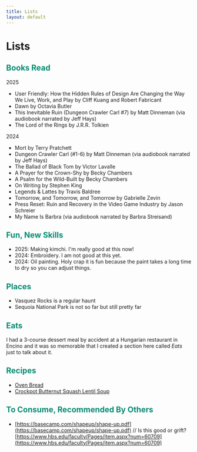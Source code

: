 ```yaml
---
title: Lists
layout: default
---
```


# Lists

## <font color="#038C73">Books Read</font>
2025
- User Friendly: How the Hidden Rules of Design Are Changing the Way We Live, Work, and Play by Cliff Kuang and Robert Fabricant
- Dawn by Octavia Butler
- This Inevitable Ruin (Dungeon Crawler Carl #7) by Matt Dinneman (via audiobook narrated by Jeff Hays)
- The Lord of the Rings by J.R.R. Tolkien

2024
- Mort by Terry Pratchett
- Dungeon Crawler Carl (#1-6) by Matt Dinneman (via audiobook narrated by Jeff Hays)
- The Ballad of Black Tom by Victor Lavalle
- A Prayer for the Crown-Shy by Becky Chambers
- A Psalm for the Wild-Built by Becky Chambers
- On Writing by Stephen King
- Legends & Lattes by Travis Baldree
- Tomorrow, and Tomorrow, and Tomorrow by Gabrielle Zevin
- Press Reset: Ruin and Recovery in the Video Game Industry by Jason Schreier
- My Name Is Barbra (via audiobook narrated by Barbra Streisand)

## <font color="#038C73">Fun, New Skills</font>
- 2025: Making kimchi. I'm really good at this now! 
- 2024: Embroidery. I am not good at this yet.
- 2024: Oil painting. Holy crap it is fun because the paint takes a long time to dry so you can adjust things.

## <font color="#038C73">Places</font>
- Vasquez Rocks is a regular haunt
- Sequoia National Park is not so far but still pretty far

## <font color="#038C73">Eats</font>
I had a 3-course dessert meal by accident at a Hungarian restaurant in Encino and it was so memorable that I created a section here called *Eats* just to talk about it.

## <font color="#038C73">Recipes</font>
- [Oven Bread](https://butterwithasideofbread.com/wprm_print/easy-homemade-bread-recipe)
- [Crockpot Butternut Squash Lentil Soup](https://pinchofyum.com/the-best-detox-crockpot-lentil-soup/print/41824)

## <font color="#038C73">To Consume, Recommended By Others</font>
- [https://basecamp.com/shapeup/shape-up.pdf](https://basecamp.com/shapeup/shape-up.pdf) // Is this good or grift? [https://www.hbs.edu/faculty/Pages/item.aspx?num=60709](https://www.hbs.edu/faculty/Pages/item.aspx?num=60709)

